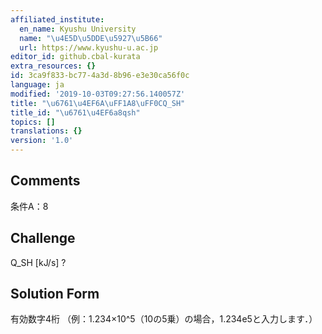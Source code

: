 ```yaml
---
affiliated_institute:
  en_name: Kyushu University
  name: "\u4E5D\u5DDE\u5927\u5B66"
  url: https://www.kyushu-u.ac.jp
editor_id: github.cbal-kurata
extra_resources: {}
id: 3ca9f833-bc77-4a3d-8b96-e3e30ca56f0c
language: ja
modified: '2019-10-03T09:27:56.140057Z'
title: "\u6761\u4EF6A\uFF1A8\uFF0CQ_SH"
title_id: "\u6761\u4EF6a8qsh"
topics: []
translations: {}
version: '1.0'
---
```


## Comments
条件A：8

## Challenge
Q_SH [kJ/s] ?

## Solution Form
有効数字4桁
（例：1.234×10^5（10の5乗）の場合，1.234e5と入力します．）




